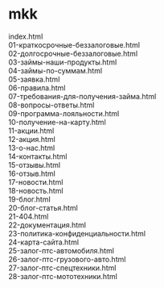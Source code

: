 # mkk
 
index.html<br>
01-краткосрочные-беззалоговые.html<br>
02-долгосрочные-беззалоговые.html<br>
03-займы-наши-продукты.html<br>
04-займы-по-суммам.html<br>
05-заявка.html<br>
06-правила.html<br>
07-требования-для-получения-займа.html<br>
08-вопросы-ответы.html<br>
09-программа-лояльности.html<br>
10-получение-на-карту.html<br>
11-акции.html<br>
12-акция.html<br>
13-о-нас.html<br>
14-контакты.html<br>
15-отзывы.html<br>
16-отзыв.html<br>
17-новости.html<br>
18-новость.html<br>
19-блог.html<br>
20-блог-статья.html<br>
21-404.html<br>
22-документация.html<br>
23-политика-конфиденциальности.html<br>
24-карта-сайта.html<br>
25-залог-птс-автомобиля.html<br>
26-залог-птс-грузового-авто.html<br>
27-залог-птс-спецтехники.html<br>
28-залог-птс-мототехники.html<br>

